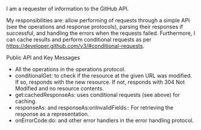 I am a requester of information to the GitHub API.

My responsibilities are: allow performing of requests through a simple API (see the operations and response protocols), parsing their responses if successful, and handling the errors when the requests failed. Furthermore, I can cache results and perform conditional requests as per https://developer.github.com/v3/#conditional-requests.

Public API and Key Messages

- All the operations in the operations protocol.
- conditionalGet: to check if the resource at the given URL was modified. If so, responds with the new resource. If not, responds with 304 Not Modified and no resource contents.
- get:cachedResponseAs: uses conditional requests (see above) for caching.
- responseAs: and responseAs:onInvalidFields:: For retrieving the response as a representation.
- onErrorCode:do: and other error handlers in the error handling protocol.